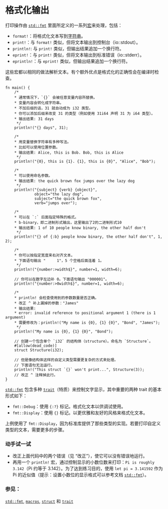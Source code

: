 # 格式化输出

打印操作由 [`std::fmt`][fmt] 里面所定义的一系列[宏][macros]来处理，包括：

- `format!`：将格式化文本写到[字符串][string]。
- `print!`：与 `format!` 类似，但将文本输出到控制台（io::stdout）。
- `println!`: 与 `print!` 类似，但输出结果追加一个换行符。
- `eprint!`：与 `print!` 类似，但将文本输出到标准错误（io::stderr）。
- `eprintln!`：与 `eprint!` 类似，但输出结果追加一个换行符。

这些宏都以相同的做法解析文本。有个额外优点是格式化的正确性会在编译时检查。

```rust,editable,ignore,mdbook-runnable
fn main() {
    /*
    * 通常情况下，`{}` 会被任意变量内容所替换。
    * 变量内容会转化成字符串。
    * 不加后缀的话，31 就自动成为 i32 类型。
    * 你可以添加后缀来改变 31 的类型（例如使用 31i64 声明 31 为 i64 类型）。
    * 输出结果: 31 days
     */
    println!("{} days", 31);

    /*
    * 用变量替换字符串有多种写法。
    * 比如可以使用位置参数。
    * 输出结果: Alice, this is Bob. Bob, this is Alice
     */
    println!("{0}, this is {1}. {1}, this is {0}", "Alice", "Bob");

    /*
    * 可以使用命名参数。
    * 输出结果: the quick brown fox jumps over the lazy dog
     */
    println!("{subject} {verb} {object}",
             object="the lazy dog",
             subject="the quick brown fox",
             verb="jumps over");

    /*
    * 可以在 `:` 后面指定特殊的格式。
    * b-binary，即二进制形式输出，这里输出了2的二进制形式10
    * 输出结果: 1 of 10 people know binary, the other half don't
     */
    println!("{} of {:b} people know binary, the other half don't", 1, 2);

    /*
    * 你可以按指定宽度来右对齐文本。
    * 下面语句输出 "     1"，5 个空格后面连着 1。
     */
    println!("{number:>width$}", number=1, width=6);

    // 你可以在数字左边补 0。下面语句输出 "000001"。
    println!("{number:>0width$}", number=1, width=6);

    /*
    * println! 会检查使用到的参数数量是否正确。
    * 改正 ^ 补上漏掉的参数："James"
    * 输出结果:
    * error: invalid reference to positional argument 1 (there is 1 argument)
    * 需要修改为：println!("My name is {0}, {1} {0}", "Bond", "James");
     */
    println!("My name is {0}, {1} {0}", "Bond");

    // 创建一个包含单个 `i32` 的结构体（structure）。命名为 `Structure`。
    #[allow(dead_code)]
    struct Structure(i32);

    // 但是像结构体这样的自定义类型需要更复杂的方式来处理。
    // 下面语句无法运行。
    println!("This struct `{}` won't print...", Structure(3));
    // 改正 ^ 注释掉此行。
}
```

[`std::fmt`][fmt] 包含多种 [`trait`][traits]（特质）来控制文字显示，其中重要的两种 trait 的基本形式如下：

- `fmt::Debug`：使用 `{:?}` 标记。格式化文本以供调试使用。
- `fmt::Display`：使用 `{}` 标记。以更优雅和友好的风格来格式化文本。

上例使用了 `fmt::Display`，因为标准库提供了那些类型的实现。若要打印自定义类型的文本，需要更多的步骤。

### 动手试一试

- 改正上面代码中的两个错误（见 “改正”），使它可以没有错误地运行。
- 再用一个 `println!` 宏，通过控制显示的小数位数来打印：`Pi is roughly 3.142`（Pi 约等于 3.142）。为了达到练习目的，使用 `let pi = 3.141592` 作为 Pi 的近似值（提示：设置小数位的显示格式可以参考文档 [`std::fmt`][fmt]）。

### 参见：

[`std::fmt`][fmt], [`macros`][macros], [`struct`][structs] 和 [`trait`][traits]

[fmt]: https://rustwiki.org/zh-CN/std/fmt/
[macros]: ../macros.md
[string]: ../std/str.md
[structs]: ../custom_types/structs.md
[traits]: ../trait.md
